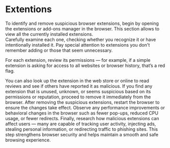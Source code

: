 # Extentions
To identify and remove suspicious browser extensions, 
begin by opening the extensions or add-ons manager in the browser. 
This section allows to view all the currently installed extensions.  
Carefully examine each one, checking whether you recognize it or have intentionally installed it.
Pay special attention to extensions you don't remember adding or those that seem unnecessary. 

For each extension, review its permissions — for example, if a simple extension is asking for access to all websites or browser history, that’s a red flag. 

You can also look up the extension in the web store or online to read reviews and see if others have reported it as malicious.
If you find any extension that is unused, unknown, or seems suspicious based on its permissions or reputation, proceed to remove it immediately from the browser. 
After removing the suspicious extensions, restart the browser to ensure the changes take effect.
Observe any performance improvements or behavioral changes in the browser such as fewer pop-ups, reduced CPU usage, or fewer redirects. 
Finally, research how malicious extensions can affect users — many are capable of tracking user activity, injecting ads, stealing personal information, or redirecting traffic to phishing sites.
This step strengthens browser security and helps maintain a smooth and safe browsing experience.







